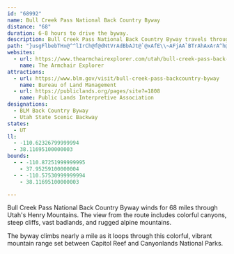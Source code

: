 ```yaml
---
id: "68992"
name: Bull Creek Pass National Back Country Byway
distance: "68"
duration: 6-8 hours to drive the byway.
description: Bull Creek Pass National Back Country Byway travels through the Henry Mountains, surrounded by tall walls of granite.
path: "}usgFlbebTHx@^^lIrCh@f@dNtVrAdBbAJt@`@xAfE\\~AFjAA`BTrAhAxArA^h@DfDa@Ni@~@iAfJi@|HoEvH{E~ZgQbF?bBWhGoCjBkAvJuCfKkCfF{B|B]jAJ`GtBhAv@vBx@p@LhJj@x@ZrFlJTXl@VbBVbL_@pECXAr@s@j@WdA?p@aA^InBRfB\\xB`AbEdDbAfAvF|CbEtAdCb@zDRrBq@zNuHj@Sr@IvDRjM|BbHx@`HlAdNjDj\\tKxBtBr@`BnCxBvAh@nAL|Ba@pIgJ`@FfBrAbClE~CrDfArD~@xBh@`BZvAL~AYfAI~@Bz@ZpCEnDRpC`AbGlCxGDGuBpCiAzCcAzAeCjA_BTmCjA}@XsApAU^i@xBm@xAq@`AsBlFmAx@m@~A_AjAeA`GU~@kBhAuD|Am@^mCfDoB`B_@~B_A~@y@XwEQ}@Bg@XsAV_@?mAKwGmAcDr@iQw@oBP}BlAsAjAi@bBQ|A_@r@Ml@CjCkBzAiBv@qJtBw@^eBb@aIlAwAZ{ApAwDr@uApA}@d@}EWiB?_@_@i@[}@We@@cAvAk@`@m@bBu@fA}@Jc@Iw@o@kA@kAx@oBpCsBhEMp@BjD]nCi@rBKzBu@dEFrHp@rF?`BIxAYr@Iv@IfBDj@V`An@dAhAJjAf@pAXxALh@n@j@hArAj@~@D|@XXx@?`AmAlD?jB_@jBDnCl@jCo@tEC~DiB|SIxCc@vCeAtEiAtBi@p@uA|@aDzAs@j@e@t@i@jB[rBI`BUdIY~Cs@nC_BxEc@fDc@lBDrEoBnI^rE|@jGb@~@p@^f@f@~ArEtAnFLh@TzJC`CbBxEl@dAh@fC~AtQEnADdB^pB?tBKxDc@rC?f@b@pBGXHx@B`Ce@zFcA~IY~Ib@vNI~V~@pEj@jBfBbCdApFlB|FOvEbBhGBx@I~A^xDr@`BZlCb@~AnB`DlAhDn@bA|DjFbCzAd@dAK|AD^j@zAl@nHr@xFTxNClBBl@Xt@EdBSjAOfHYfFRhUCdAE`@m@|@En@?xGEQCm@YsAe@mAo@mAcB_AEOZy@DuAg@kB}@_Bo@uEMYGGkF@iCKmBvAc@j@Kx@ItAo@jBOz@k@jBQLuCl@EHGXLnIi@lAUVmAl@IJB^Tr@vAzGd@x@?Ve@`@Qb@u@l@cE]i@Nu@zAmA`BHd@rApAlDlHOlBM@iCoA_AWgAP[LY^sC`ECf@r@vDX`E\\pD?vASvAOPs@?}By@sAYq@LCl@x@xEI~BON{@Iw@eAo@Ie@HwB_AoCg@iAq@w@aAa@OcCMY^eAlCmBrBoArDIdAH^rB~AZ`@Oj@uAZ}BPsEu@sBcBm@UoBEc@K{@k@y@gBy@Y}@EYj@UhBwAvEiA`FuAxCj@x@L^b@RxEj@r@X|BXn@Xt@LnB?b@Rh@dAD^r@VtOXb@Nx@jBTpACRKPOFyAk@e@Ps@p@Hr@nA?HR?lAIz@DxDO|A_DbESjDc@dDBf@XJ^KNgA|BqBrHuDTL?j@oA`B[~@cAtEEpAj@hGh@rCHrDM|Aq@zAcAbD?h@Jd@vAv@fHxA|FZb@P?d@g@`GoCfGIl@Hd@Nd@xNtGDPYx@_B~@aDlCyCbFiBdAoApA?lAd@jBRnE`@xBl@JNLR~@ZPb@Ex@DZR^d@pBJxBfAxAKnAg@|@iA^JTV|F?RENSnAgClCq@b@YdAGb@Th@DdAs@hAgAbAeDZm@|BS^cAHi@XWrAe@~CKhAmAfBDxBrAd@j@ExAX`E^^x@L^GHDDLEDiBd@?NnAn@n@LpEmBt@Mx@hBbCxDbAdAhADXxDNl@nAlDbAdEt@bBIvADx@RZrBv@RZTtA@fCe@zHk@x@gCfBOPIl@h@~B~BnBpAvA~AzFh@jCrAnCPjAv@p@HTa@~G{AzDn@\\rC}@^BBLSlBY|@{@z@y@\\cCE]X{@~@}AtCUfBd@vApEd@`@f@v@dAzCtF|BzE\\vADdAd@`DEj@Sf@y@l@Qv@CdAiAReBxBi@NGVLDlJQv@hAJfAKTmANyAfAe@l@wBd@}FlEBX~AjAxAzBEVyB|FwBv@eAl@gCdH_@zAIdBKj@gDfDiDaEs@SYFIxA[xAMZ{AvAIlAYpABr@`A|Ef@pDNZ?ZSb@Eh@o@fAWVeBh@yAbA_@f@Op@H~As@tAD|@fAf@`AD\\Mh@i@dBgAl@?bBtB`BvAFREdEPR|@@dA{Ab@QtAJbCfA|CrCd@lAA|DOrAHp@?|BFp@r@jARz@OvAr@fDd@rA~ClHr@~@Kl@D~@TLJEl@_CRINNHb@ItAHv@x@bEbDdFjCrB\\x@XDn@_@xAgDNQNBr@`Cj@r@N~ALRn@RxBSXDXXb@dAv@lDlBrAn@zABn@YfFLr@Fx@Ar@HVhETbB`AN\\CvADRfAn@vCbAj@bBnA|@bA~AT~@AlADJXDXk@Tk@b@sBNGNN~@rEU~ADfAtA|Fx@}Cb@oDDmPu@mG_AmEW{BLg@lBy@jBwAbBa@fA?TKt@mBrAkBdAUl@]~B_DFe@g@u@LwBIUs@Q?_@hAa@vBqA`@aABeAo@eCD{AyA_CIy@DYh@m@hBiAbBa@vAQNM?Mo@]i@a@Z_DKeAo@g@}@sC[_@?cA]o@_Ae@?]H{@^gAd@YjMKzFW^_@TaANgCr@eBx@m@xEq@l@Qh@_@|CYtAvBr@RXG`@q@XMhBQpAaA|E}Gj@]x@Qh@_@xDS~@e@rA_DFsAY_COg@DcARO~Cj@XKhBgDDkCU_BMgBB_@TK^?RMBc@Cu@mEeLu@oAsAsACY^qAVcG^}C?k@w@mClAgCb@a@ZQT^`@@j@U~AY^Ev@Fh@[Oy@gCiBeBqDcA}CS{ByAeIk@uB@IpENr@I^Oj@o@\\cATwClB{AnBqGIa@c@m@OkAAaAJ_@pCeBVYHYYyCOm@Uc@uBgCa@uAHq@hAGpE_CbCFx@Gr@FrCdB~Bx@xBdAbBnAvBhA~StC^MEe@}BaDiAkAKg@DQj@Y|@Kr@?zAPxAK\\w@n@c@lAk@n@kFmAwJk@mC}@wAu@m@]e@U{AuG{MiEgEwDsFoGwHwBi@uAeCwCmIe@aAYy@DSZIzBLTGNSRqCp@Sp@y@dCu@l@?lExBlHxCbGtCvEjDnBt@x@r@v@\\zAElRmClDKbADhAf@jAdAn@^tIpAn@l@rCnEr@xCHD^S^}@J_AVg@ZY|@YlGdAxC?OmAH}ACcC_AqCKm@?k@Dg@r@_C`@{DLc@n@aAbFuGh@qBTS|@E^SXk@n@yB^eG?]iBqD_@gBIyAb@eGt@{E?e@[mAImCWy@K_AHyBn@qBTc@hBwBhByAVa@NqBJShAMfAFnBk@lAH~Bi@hAGZQ\\o@j@]b@oBx@Ql@Tj@d@RvAn@^b@Sd@w@hBMLKZaARKzACl@M|BBxBrDTBbAMfF_DxB{@xByDh@m@bEsC|E_Al@EdAs@|Ae@Xa@NiCCU_CkAc@k@_AmBWs@kAoBe@kBSmCO_@w@_AqAaE]WuBPiATs@GcAgBeBm@i@cAcBg@Y]UqED]HSPChAd@|@ApGm@|Cw@dA{@Hq@OeB?sDZ{GRy@hAgC?Qe@k@?YZ_@|AMHM?K]a@B]^Q~@Gb@s@zAk@l@{@Hc@Yg@XsAG_BLw@IYu@i@I]DYxAy@r@eAtAa@^e@\\_ABY]gADy@^_@\\Kh@ENJ`@tDk@~BCRFXrBMxCy@bA@nBv@dBfBxAj@l@Ab@|@NPTDRMdAyERMdAXd@e@b@?|AVbAQTYHWDe@?m@Tm@|@l@XDrCWjCH|AExCaBlDoCv@U~AElCPbCkAbC_@d@WhEuCl@y@Pm@x@yG\\{AxDqEREr@LVHVZZj@xBxGFLNA`@}@n@_DQ}F_@qBHk@x@oATeAc@aCk@y@@k@LSM}EBiADO^GhAp@t@LFK@s@Km@]k@Ka@?WHQd@Ah@RbA_@rAb@N_@yAkBmEs@c@e@_AaCc@eCi@yEBa@HKJ@hC~BzE`CdBO|D}@b@UhAKbBr@XXTj@t@`@bAD|Aa@^f@Np@DzAHPtBnAVDNMJu@\\E`@R`CnBx@hA`AhCX\\h@Xr@`AbBvAnAFhBp@|@j@bBhBt@jBlAl@Vj@b@T|ACT}@OaBRWdCrA`DdAh@LtCGvA_@hAaC`AWfA?rCmAfEEdBPRQNgAr@OrEHxAR_@sBaCsDyG_FOYbAaDCk@u@{@sAsBsA_F_AaJoA{Hm@kGe@iGCgCs@mCQwCmAgGe@gD?u@ScAcAuBiAcDiDuFc@uBe@eD[oIc@cDHgD]{DBq@OmDHuCZ_CTkEBgFIaB_AoFe@eHYyBg@uB{@qBOgAm@kBUaBu@gCgAwBeBeC]mB{@oBOwB?aF]mDHyCK{BFeBNy@?_C[gBEyDS_Au@_HH{CNuAf@kBFy@IgCHeHPsEVsCh@{At@eANg@Hq@@kBp@oGJoHRsCh@kDj@gBnAgDR}@BaCi@sFi@aCYmCoAyCIs@IkIIm@_BeFy@uAcByBo@yCiAs@SWIg@B[N]bBkBxAcDNq@CyAWmB@_AL[x@UtBPr@d@XpATBHSHuBOe@OM}@@m@g@GS^iAd@SHU?w@HY~@y@XkB?o@Ei@Ym@GkAHg@QaBa@y@aAqDWoCQ_AyBmFiByBm@yAeAyCMaBe@}BwCaFuAoChAkCT_AHm@EgCi@qDc@sHBuBGsBNmBlAkHrA{JIgBHeCOcCDo@?uA\\eC]iFTwBn@gDPsEQg@KsBo@gCc@kDB]n@iBC_@a@yAj@uHLy@t@kA?cAO{@sCaFiAaCs@cCyCuDm@_Ci@s@_@yDa@yAIy@CmFHuCHw@Ng@~B{DHeBU}DIS}@a@eBsEHa@N[XBJPLzAZx@r@`@XBTKRy@DuCHWHMz@KBKCYYQe@{@OaCj@kBhAuIVSnAYlAfBTDr@lANDJQCSo@gBQ_ADs@Ue@kCgD_@EcEx@e@SgAoAG{@PqAEiCUyBg@_CHsAlAyATmABe@]kA{A?p@mAiAyFo@uDUwBNg@bAsAd@{KHe@hBy@Xg@j@_DzCoRP{FfAgEx@wFPoB?}@Eo@Kc@g@m@uAe@cBSmAkA_DoBmAmAkAkEmA{MKuB@mBpJ{RpDsHHe@?kAScCB_@~@_EHqAjDg`BFo@d@aAnMiOrEaG"
websites:
  - url: https://www.thearmchairexplorer.com/utah/bull-creek-pass-back-country-byway.php
    name: The Armchair Explorer
attractions:
  - url: https://www.blm.gov/visit/bull-creek-pass-backcountry-byway
    name: Bureau of Land Management
  - url: https://publiclands.org/pages/site?=1808
    name: Public Lands Interpretive Association
designations:
  - BLM Back Country Byway
  - Utah State Scenic Backway
states:
  - UT
ll:
  - -110.62326799999994
  - 38.11695100000003
bounds:
  - - -110.87251999999995
    - 37.95259100000004
  - - -110.57530999999994
    - 38.11695100000003

---
```


Bull Creek Pass National Back Country Byway winds for 68 miles through Utah's Henry Mountains. The view from the route includes colorful canyons, steep cliffs, vast badlands, and rugged alpine mountains.

The byway climbs nearly a mile as it loops through this colorful, vibrant mountain range set between Capitol Reef and Canyonlands National Parks.
